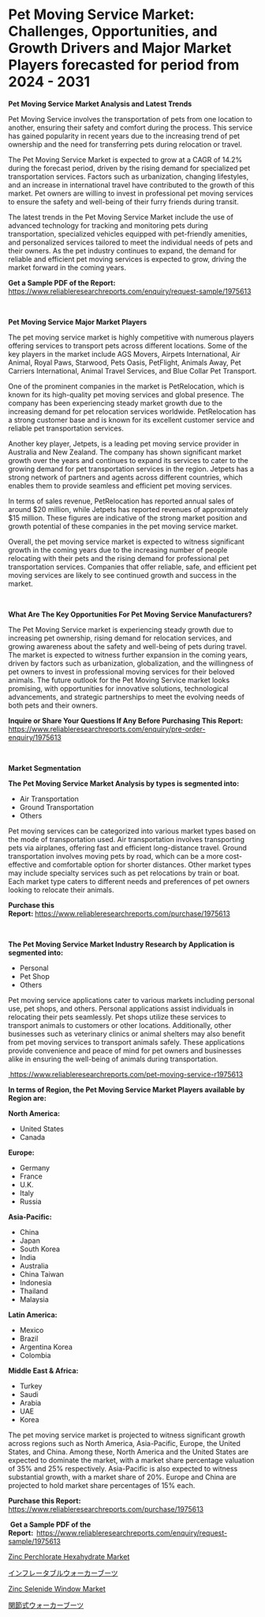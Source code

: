 <p><h1>Pet Moving Service Market: Challenges, Opportunities, and Growth Drivers and Major Market Players forecasted for period from 2024 - 2031</h1></p><p><strong>Pet Moving Service Market Analysis and Latest Trends</strong></p>
<p><p>Pet Moving Service involves the transportation of pets from one location to another, ensuring their safety and comfort during the process. This service has gained popularity in recent years due to the increasing trend of pet ownership and the need for transferring pets during relocation or travel.</p><p>The Pet Moving Service Market is expected to grow at a CAGR of 14.2% during the forecast period, driven by the rising demand for specialized pet transportation services. Factors such as urbanization, changing lifestyles, and an increase in international travel have contributed to the growth of this market. Pet owners are willing to invest in professional pet moving services to ensure the safety and well-being of their furry friends during transit.</p><p>The latest trends in the Pet Moving Service Market include the use of advanced technology for tracking and monitoring pets during transportation, specialized vehicles equipped with pet-friendly amenities, and personalized services tailored to meet the individual needs of pets and their owners. As the pet industry continues to expand, the demand for reliable and efficient pet moving services is expected to grow, driving the market forward in the coming years.</p></p>
<p><strong>Get a Sample PDF of the Report:&nbsp;</strong> <a href="https://www.reliableresearchreports.com/enquiry/request-sample/1975613">https://www.reliableresearchreports.com/enquiry/request-sample/1975613</a></p>
<p>&nbsp;</p>
<p><strong>Pet Moving Service Major Market Players</strong></p>
<p><p>The pet moving service market is highly competitive with numerous players offering services to transport pets across different locations. Some of the key players in the market include AGS Movers, Airpets International, Air Animal, Royal Paws, Starwood, Pets Oasis, PetFlight, Animals Away, Pet Carriers International, Animal Travel Services, and Blue Collar Pet Transport.</p><p>One of the prominent companies in the market is PetRelocation, which is known for its high-quality pet moving services and global presence. The company has been experiencing steady market growth due to the increasing demand for pet relocation services worldwide. PetRelocation has a strong customer base and is known for its excellent customer service and reliable pet transportation services.</p><p>Another key player, Jetpets, is a leading pet moving service provider in Australia and New Zealand. The company has shown significant market growth over the years and continues to expand its services to cater to the growing demand for pet transportation services in the region. Jetpets has a strong network of partners and agents across different countries, which enables them to provide seamless and efficient pet moving services.</p><p>In terms of sales revenue, PetRelocation has reported annual sales of around $20 million, while Jetpets has reported revenues of approximately $15 million. These figures are indicative of the strong market position and growth potential of these companies in the pet moving service market.</p><p>Overall, the pet moving service market is expected to witness significant growth in the coming years due to the increasing number of people relocating with their pets and the rising demand for professional pet transportation services. Companies that offer reliable, safe, and efficient pet moving services are likely to see continued growth and success in the market.</p></p>
<p>&nbsp;</p>
<p><strong>What Are The Key Opportunities For Pet Moving Service Manufacturers?</strong></p>
<p><p>The Pet Moving Service market is experiencing steady growth due to increasing pet ownership, rising demand for relocation services, and growing awareness about the safety and well-being of pets during travel. The market is expected to witness further expansion in the coming years, driven by factors such as urbanization, globalization, and the willingness of pet owners to invest in professional moving services for their beloved animals. The future outlook for the Pet Moving Service market looks promising, with opportunities for innovative solutions, technological advancements, and strategic partnerships to meet the evolving needs of both pets and their owners.</p></p>
<p><strong>Inquire or Share Your Questions If Any Before Purchasing This Report:</strong> <a href="https://www.reliableresearchreports.com/enquiry/pre-order-enquiry/1975613">https://www.reliableresearchreports.com/enquiry/pre-order-enquiry/1975613</a></p>
<p>&nbsp;</p>
<p><strong>Market Segmentation</strong></p>
<p><strong>The Pet Moving Service Market Analysis by types is segmented into:</strong></p>
<p><ul><li>Air Transportation</li><li>Ground Transportation</li><li>Others</li></ul></p>
<p><p>Pet moving services can be categorized into various market types based on the mode of transportation used. Air transportation involves transporting pets via airplanes, offering fast and efficient long-distance travel. Ground transportation involves moving pets by road, which can be a more cost-effective and comfortable option for shorter distances. Other market types may include specialty services such as pet relocations by train or boat. Each market type caters to different needs and preferences of pet owners looking to relocate their animals.</p></p>
<p><strong>Purchase this Report:&nbsp;</strong><a href="https://www.reliableresearchreports.com/purchase/1975613">https://www.reliableresearchreports.com/purchase/1975613</a></p>
<p>&nbsp;</p>
<p><strong>The Pet Moving Service Market Industry Research by Application is segmented into:</strong></p>
<p><ul><li>Personal</li><li>Pet Shop</li><li>Others</li></ul></p>
<p><p>Pet moving service applications cater to various markets including personal use, pet shops, and others. Personal applications assist individuals in relocating their pets seamlessly. Pet shops utilize these services to transport animals to customers or other locations. Additionally, other businesses such as veterinary clinics or animal shelters may also benefit from pet moving services to transport animals safely. These applications provide convenience and peace of mind for pet owners and businesses alike in ensuring the well-being of animals during transportation.</p></p>
<p><a href="https://www.reliableresearchreports.com/pet-moving-service-r1975613">&nbsp;https://www.reliableresearchreports.com/pet-moving-service-r1975613</a></p>
<p><strong>In terms of Region, the Pet Moving Service Market Players available by Region are:</strong></p>
<p>
    <p> <strong> North America: </strong>
        <ul>
            <li>United States</li>
            <li>Canada</li>
        </ul>
        </p> 
    <p> <strong> Europe: </strong>
        <ul>
            <li>Germany</li>
            <li>France</li>
            <li>U.K.</li>
            <li>Italy</li>
            <li>Russia</li>
        </ul>
        </p> 
    <p> <strong> Asia-Pacific: </strong>
        <ul>
            <li>China</li>
            <li>Japan</li>
            <li>South Korea</li>
            <li>India</li>
            <li>Australia</li>
            <li>China Taiwan</li>
            <li>Indonesia</li>
            <li>Thailand</li>
            <li>Malaysia</li>
        </ul>
        </p> 
    <p> <strong> Latin America: </strong>
        <ul>
            <li>Mexico</li>
            <li>Brazil</li>
            <li>Argentina Korea</li>
            <li>Colombia</li>
        </ul>
        </p> 
    <p> <strong> Middle East & Africa: </strong>
        <ul>
            <li>Turkey</li>
            <li>Saudi</li>
            <li>Arabia</li>
            <li>UAE</li>
            <li>Korea</li>
        </ul>
    </p>
    </p>
<p><p>The pet moving service market is projected to witness significant growth across regions such as North America, Asia-Pacific, Europe, the United States, and China. Among these, North America and the United States are expected to dominate the market, with a market share percentage valuation of 35% and 25% respectively. Asia-Pacific is also expected to witness substantial growth, with a market share of 20%. Europe and China are projected to hold market share percentages of 15% each.</p></p>
<p><strong>Purchase this Report: </strong><a href="https://www.reliableresearchreports.com/purchase/1975613">https://www.reliableresearchreports.com/purchase/1975613</a></p>
<p>&nbsp;<strong>Get a Sample PDF of the Report:&nbsp;&nbsp;</strong><a href="https://www.reliableresearchreports.com/enquiry/request-sample/1975613">https://www.reliableresearchreports.com/enquiry/request-sample/1975613</a></p>
<p><strong></strong></p>
<p><p><a href="https://github.com/MaraKoelpin2023/Market-Research-Report-List-1/blob/main/zinc-perchlorate-hexahydrate-market.md">Zinc Perchlorate Hexahydrate Market</a></p><p><a href="https://github.com/dathomson6534/Market-Research-Report-List-2/blob/main/7532006180723.md">インフレータブルウォーカーブーツ</a></p><p><a href="https://github.com/maudAbbott7/Market-Research-Report-List-2/blob/main/zinc-selenide-window-market.md">Zinc Selenide Window Market</a></p><p><a href="https://github.com/BoydYundt1/Market-Research-Report-List-2/blob/main/4579737180724.md">関節式ウォーカーブーツ</a></p></p>